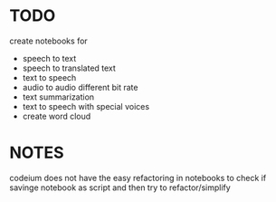 # TODO

create notebooks for

* speech to text
* speech to translated text
* text to speech
* audio to audio different bit rate
* text summarization
* text to speech with special voices
* create word cloud

# NOTES
codeium does not have the easy refactoring in notebooks
to check if savinge notebook as script and then try to refactor/simplify
